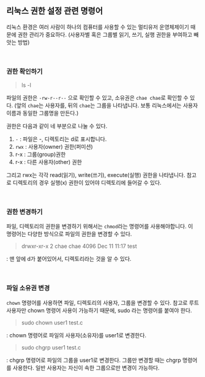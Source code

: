 ## 리눅스 권한 설정 관련 명령어
리눅스 환경은 여러 사람이 하나의 컴퓨터를 사용할 수 있는 멀티유저 운영체제이기 때문에 권한 관리가 중요하다. (사용자별 혹은 그룹별 읽기, 쓰기, 실행 권한을 부여하고 빼앗는 방법)

<br>

### 권한 확인하기

> ls -l

파일의 권한은 `-rw-r--r--` 으로 확인할 수 있고, 소유권은 `chae chae`로 확인할 수 있다.
(앞의 `chae`는 사용자를, 뒤의 `chae`는 그룹을 나타냅니다. 보통 리눅스에서는 사용자이름과 동일한 그룹명을 만든다.)

권한은 다음과 같이 네 부분으로 나눌 수 있다.

1. `-` : 파일은 -, 디렉토리는 d로 표시합니다.
2. `rwx` :  사용자(owner) 권한(퍼미션)
3. r-x : 그룹(group)권한
4. r-x : 다른 사용자(other) 권한

그리고 rwx는 각각 read(읽기), write(쓰기), execute(실행) 권한을 나타냅니다. 참고로 디렉토리의 경우 실행(x) 권한이 있어야 디렉토리에 들어갈 수 있다.

<br>

### 권한 변경하기
파일, 디렉토리의 권한을 변경하기 위해서는 `chmod`라는 명령어를 사용해야합니다. 이 명령어는 다양한 방식으로 파일의 권한을 변경할 수 있다.

> drwxr-xr-x 2 chae chae 4096 Dec 11 11:17 test

: 맨 앞에 d가 붙어있어서, 디렉토리라는 것을 알 수 있다.

<br>

### 파일 소유권 변경 
`chown` 명령어를 사용하면 파일, 디렉토리의 사용자, 그룹을 변경할 수 있다.
참고로 루트 사용자만 chown 명령어 사용이 가능하기 때문에, sudo 라는 명령어를 붙여야 한다.

> sudo chown user1 test.c
> 
: chown 명령어로 파일의 사용자(소유자)를 user1로 변경한다.

> sudo chgrp user1 test.c
> 

: chgrp 명령어로 파일의 그룹을 user1로 변경한다. 그룹만 변경할 때는 chgrp 명령어를 사용한다. 일반 사용자는 자신이 속한 그룹으로만 변경이 가능하다.